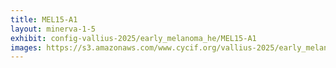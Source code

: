 ```yaml
---
title: MEL15-A1
layout: minerva-1-5
exhibit: config-vallius-2025/early_melanoma_he/MEL15-A1
images: https://s3.amazonaws.com/www.cycif.org/vallius-2025/early_melanoma_he/MEL15-A1
---
```

